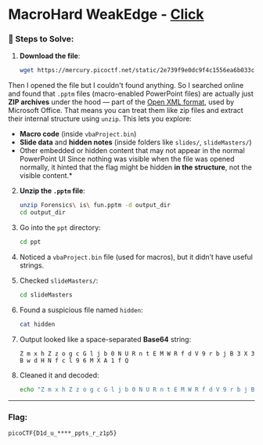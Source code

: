 #  MacroHard WeakEdge - [Click](https://play.picoctf.org/practice/challenge/130?category=4&page=4&search=)


### 🧪 Steps to Solve:

1. **Download the file**:

   ```bash
   wget https://mercury.picoctf.net/static/2e739f9e0dc9f4c1556ea6b033c3ec8e/Forensics%20is%20fun.pptm
   ```

Then I opened the file but I couldn't found anything. So I searched online and found that `.pptm` files (macro-enabled PowerPoint files) are actually just **ZIP archives** under the hood — part of the [Open XML format](https://en.wikipedia.org/wiki/Office_Open_XML), used by Microsoft Office.
That means you can treat them like zip files and extract their internal structure using `unzip`. This lets you explore:

* **Macro code** (inside `vbaProject.bin`)
* **Slide data** and **hidden notes** (inside folders like `slides/`, `slideMasters/`)
* Other embedded or hidden content that may not appear in the normal PowerPoint UI
Since nothing was visible when the file was opened normally, it hinted that the flag might be hidden **in the structure**, not the visible content.*


2. **Unzip the `.pptm` file**:

   ```bash
   unzip Forensics\ is\ fun.pptm -d output_dir
   cd output_dir
   ```

3. Go into the `ppt` directory:

   ```bash
   cd ppt
   ```

4. Noticed a `vbaProject.bin` file (used for macros), but it didn’t have useful strings.

5. Checked `slideMasters/`:

   ```bash
   cd slideMasters
   ```

6. Found a suspicious file named `hidden`:

   ```bash
   cat hidden
   ```

7. Output looked like a space-separated **Base64** string:

   ```
   Z m x h Z z o g c G l j b 0 N U R n t E M W R f d V 9 r b j B 3 X 3 B w d H N f c l 9 6 M X A 1 f Q
   ```

8. Cleaned it and decoded:

   ```bash
   echo "Z m x h Z z o g c G l j b 0 N U R n t E M W R f d V 9 r b j B 3 X 3 B w d H N f c l 9 6 M X A 1 f Q" | tr -d " " | base64 -d
   ```

---

### Flag:

```
picoCTF{D1d_u_****_ppts_r_z1p5}
```


